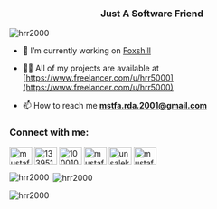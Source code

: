 <h3 align="center">Just A Software Friend</h3>

<p align="left"> <img src="https://komarev.com/ghpvc/?username=hrr2000&label=Profile%20views&color=0e75b6&style=flat" alt="hrr2000" /> </p>


- 🔭 I’m currently working on [Foxshill](http://foxshill.com/)

- 👨‍💻 All of my projects are available at [https://www.freelancer.com/u/hrr5000](https://www.freelancer.com/u/hrr5000)

- 📫 How to reach me **mstfa.rda.2001@gmail.com**

<h3 align="left">Connect with me:</h3>
<p align="left">
<a href="https://linkedin.com/in/mustafa-reda-608a59143" target="blank"><img align="center" src="https://raw.githubusercontent.com/rahuldkjain/github-profile-readme-generator/master/src/images/icons/Social/linked-in-alt.svg" alt="mustafa-reda-608a59143" height="30" width="40" /></a>
<a href="https://stackoverflow.com/users/13395150" target="blank"><img align="center" src="https://raw.githubusercontent.com/rahuldkjain/github-profile-readme-generator/master/src/images/icons/Social/stack-overflow.svg" alt="13395150" height="30" width="40" /></a>
<a href="https://fb.com/100010425643384" target="blank"><img align="center" src="https://raw.githubusercontent.com/rahuldkjain/github-profile-readme-generator/master/src/images/icons/Social/facebook.svg" alt="100010425643384" height="30" width="40" /></a>
<a href="https://www.hackerrank.com/mustafareda" target="blank"><img align="center" src="https://raw.githubusercontent.com/rahuldkjain/github-profile-readme-generator/master/src/images/icons/Social/hackerrank.svg" alt="mustafareda" height="30" width="40" /></a>
<a href="https://codeforces.com/profile/unsalek" target="blank"><img align="center" src="https://raw.githubusercontent.com/rahuldkjain/github-profile-readme-generator/master/src/images/icons/Social/codeforces.svg" alt="unsalek" height="30" width="40" /></a>
<a href="https://www.leetcode.com/mustafareda" target="blank"><img align="center" src="https://raw.githubusercontent.com/rahuldkjain/github-profile-readme-generator/master/src/images/icons/Social/leet-code.svg" alt="mustafareda" height="30" width="40" /></a>
</p>


<p><img align="left" src="https://github-readme-stats.vercel.app/api/top-langs?username=hrr2000&show_icons=true&locale=en&layout=compact" alt="hrr2000" /></p>

<p>&nbsp;<img align="center" src="https://github-readme-stats.vercel.app/api?username=hrr2000&show_icons=true&locale=en" alt="hrr2000" /></p>

<p><img align="center" src="https://github-readme-streak-stats.herokuapp.com/?user=hrr2000&" alt="hrr2000" /></p>
